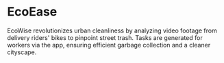 # EcoEase
EcoWise revolutionizes urban cleanliness by analyzing video footage from delivery riders' bikes to pinpoint street trash. Tasks are generated for workers via the app, ensuring efficient garbage collection and a cleaner cityscape.
